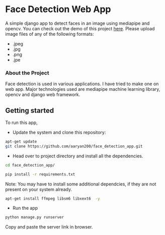 # Face Detection Web App
A simple django app to detect faces in an image using mediapipe and opencv.
You can check out the demo of this project [here](https://facedetectionapp-production.up.railway.app/).
Please upload image files of any of the following formats:
* .jpeg
* .jpg
* .png
* .jpe
### About the Project
Face detection is used in various applications. I have tried to make one on web app.
Major technologies used are mediapipe machine learning library, opencv and django web framework.
## Getting started
To run this app,
* Update the system and clone this repository:
```bash
apt-get update
git clone https://github.com/aaryan200/face_detection_app.git
```
* Head over to project directory and install all the dependencies.
```bash
cd face_detection_app/
```
```bash
pip install -r requirements.txt
```
Note: You may have to install some additional dependcies, if they are not present on your system already.
```bash
apt-get install ffmpeg libsm6 libxext6  -y
```
* Run the app
```bash
python manage.py runserver
```
Copy and paste the server link in browser.
